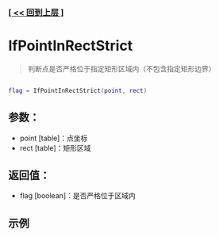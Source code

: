 ### [[ << 回到上层 ]](index.md)

# IfPointInRectStrict

> 判断点是否严格位于指定矩形区域内（不包含指定矩形边界）

```lua

flag = IfPointInRectStrict(point, rect)

```

## 参数：

+ point [table]：点坐标
+ rect [table]：矩形区域

## 返回值：

+ flag [boolean]：是否严格位于区域内

## 示例

```lua

```